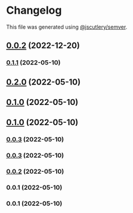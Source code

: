 # Changelog

This file was generated using [@jscutlery/semver](https://github.com/jscutlery/semver).

## [0.0.2](https://github.com/Ahryman40k/nx-vitepress/compare/nx-vitepress-e2e-0.0.1...nx-vitepress-e2e-0.0.2) (2022-12-20)

### [0.1.1](https://github.com/Ahryman40k/nx-vitepress/compare/nx-vitepress-e2e-0.1.0...nx-vitepress-e2e-0.1.1) (2022-05-10)

## [0.2.0](https://github.com/Ahryman40k/nx-vitepress/compare/v0.1.0...v0.2.0) (2022-05-10)

## [0.1.0](https://github.com/Ahryman40k/nx-vitepress/compare/v0.0.2...v0.1.0) (2022-05-10)

## [0.1.0](https://github.com/Ahryman40k/nx-vitepress/compare/nx-vitepress-e2e-0.0.3...nx-vitepress-e2e-0.1.0) (2022-05-10)

### [0.0.3](https://github.com/Ahryman40k/nx-vitepress/compare/nx-vitepress-e2e-0.0.2...nx-vitepress-e2e-0.0.3) (2022-05-10)

### [0.0.3](https://github.com/Ahryman40k/nx-vitepress/compare/nx-vitepress-e2e-0.0.2...nx-vitepress-e2e-0.0.3) (2022-05-10)

### [0.0.2](https://github.com/Ahryman40k/nx-vitepress/compare/nx-vitepress-e2e-0.0.1...nx-vitepress-e2e-0.0.2) (2022-05-10)

### 0.0.1 (2022-05-10)

### 0.0.1 (2022-05-10)
